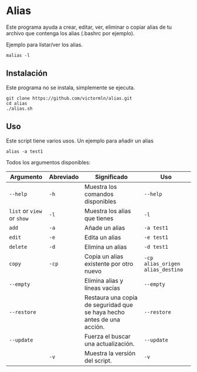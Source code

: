 # Alias

Este programa ayuda a crear, editar, ver, eliminar o copiar alias de tu archivo que contenga los alias (.bashrc por ejemplo).

Ejemplo para listar/ver los alias.
```shell
malias -l
```

## Instalación

Este programa no se instala, simplemente se ejecuta.

```shell
git clone https://github.com/victormln/alias.git
cd alias
./alias.sh
```

## Uso

Este script tiene varios usos. Un ejemplo para añadir un alias
```shell
alias -a test1
```

Todos los argumentos disponibles:

|Argumento           |Abreviado|Significado                                   |Uso|
| ------------- | ---- | ---------------------------------------- |----------|
|`--help`       |`-h`     | Muestra los comandos disponibles         |`--help`  |
|`list` or `view` or `show` |`-l`  | Muestra los alias que tienes             |`-l`    |
|`add`     |`-a`  | Añade un alias   |`-a test1`      |
|`edit`     |`-e`  | Edita un alias   |`-e test1`      |
|`delete`     |`-d`  | Elimina un alias   |`-d test1`      |
|`copy`     |`-cp`  | Copia un alias existente por otro nuevo   |`-cp alias_origen alias_destino`      |
|`--empty`     |  | Elimina alias y líneas vacías   |`--empty`      |
|`--restore`     |  | Restaura una copia de seguridad que se haya hecho antes de una acción.  |`--restore`      |
|`--update`     |  | Fuerza el buscar una actualización.  |`--update`      |
|     |`-v`  | Muestra la versión del script.  |`-v`      |
